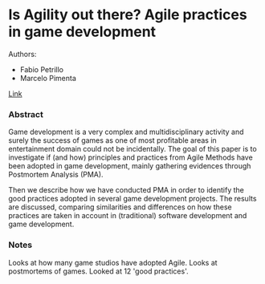 Is Agility out there? Agile practices in game development
===

Authors:
- Fabio Petrillo
- Marcelo Pimenta

[Link](http://dl.acm.org/citation.cfm?id=1878453)

### Abstract
Game development is a very complex and multidisciplinary activity and surely the success of games as one of most profitable areas in entertainment domain could not be incidentally. The goal of this paper is to investigate if (and how) principles and practices from Agile Methods have been adopted in game development, mainly gathering evidences through Postmortem Analysis (PMA).

Then we describe how we have conducted PMA in order to identify the good practices adopted in several game development projects. The results are discussed, comparing similarities and differences on how these practices are taken in account in (traditional) software development and game development.

### Notes
Looks at how many game studios have adopted Agile.
Looks at postmortems of games.
Looked at 12 'good practices'.
